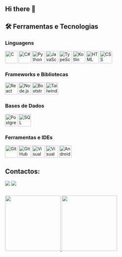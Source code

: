 ## Hi there 👋

## 🛠️ Ferramentas e Tecnologias

### Linguagens
<p align="left">
  <img title="C" src="https://cdn.jsdelivr.net/gh/devicons/devicon/icons/c/c-original.svg" width="40" height="40" />
  <img title="C#" src="https://cdn.jsdelivr.net/gh/devicons/devicon/icons/csharp/csharp-original.svg" width="40" height="40" />
  <img title="Python" src="https://cdn.jsdelivr.net/gh/devicons/devicon/icons/python/python-original.svg" width="40" height="40" />
  <img title="JavaScript" src="https://cdn.jsdelivr.net/gh/devicons/devicon/icons/javascript/javascript-original.svg" width="40" height="40" />
  <img title="TypeScript" src="https://cdn.jsdelivr.net/gh/devicons/devicon/icons/typescript/typescript-original.svg" width="40" height="40" />
  <img title="Kotlin" src="https://cdn.jsdelivr.net/gh/devicons/devicon/icons/kotlin/kotlin-original.svg" width="40" height="40" />
  <img title="HTML" src="https://cdn.jsdelivr.net/gh/devicons/devicon/icons/html5/html5-original.svg" width="40" height="40" />
  <img title="CSS" src="https://cdn.jsdelivr.net/gh/devicons/devicon/icons/css3/css3-original.svg" width="40" height="40" />
</p>

### Frameworks e Bibliotecas
<p align="left">
  <img title="React" src="https://cdn.jsdelivr.net/gh/devicons/devicon/icons/react/react-original.svg" width="40" height="40" />
  <img title="Node.js" src="https://cdn.jsdelivr.net/gh/devicons/devicon/icons/nodejs/nodejs-original.svg" width="40" height="40" />
  <img title="Bootstrap" src="https://cdn.jsdelivr.net/gh/devicons/devicon/icons/bootstrap/bootstrap-original.svg" width="40" height="40" />
  <img title="Tailwind CSS" src="https://cdn.jsdelivr.net/gh/devicons/devicon/icons/tailwindcss/tailwindcss-original.svg" width="40" height="40" />
</p>

### Bases de Dados
<p align="left">
  <img title="PostgreSQL" src="https://cdn.jsdelivr.net/gh/devicons/devicon/icons/postgresql/postgresql-original.svg" width="40" height="40" />
  <img title="SQL Server" src="https://cdn.jsdelivr.net/gh/devicons/devicon/icons/microsoftsqlserver/microsoftsqlserver-plain.svg" width="40" height="40" />
</p>

### Ferramentas e IDEs
<p align="left">
  <img title="Git" src="https://cdn.jsdelivr.net/gh/devicons/devicon/icons/git/git-original.svg" width="40" height="40" />
  <img title="GitHub" src="https://cdn.jsdelivr.net/gh/devicons/devicon/icons/github/github-original.svg" width="40" height="40" />
  <img title="Visual Studio Code" src="https://cdn.jsdelivr.net/gh/devicons/devicon/icons/vscode/vscode-original.svg" width="40" height="40" />
  <img title="Visual Studio" src="https://cdn.jsdelivr.net/gh/devicons/devicon/icons/visualstudio/visualstudio-plain.svg" width="40" height="40" />
  <img title="Android Studio" src="https://cdn.jsdelivr.net/gh/devicons/devicon/icons/androidstudio/androidstudio-original.svg" width="40" height="40" />
</p>

## Contactos:
<div>
<a href = "mailto:ropilar2003@gmail.com"><img loading="lazy" src="https://img.shields.io/badge/Gmail-D14836?style=for-the-badge&logo=gmail&logoColor=white" target="_blank"></a>
<a href="https://www.linkedin.com/in/rodrigo-pilar-692702338" target="_blank"><img loading="lazy" src="https://img.shields.io/badge/-LinkedIn-%230077B5?style=for-the-badge&logo=linkedin&logoColor=white" target="_blank"></a>   
</div>

##
<div>
<a href="https://github.com/RodrigoPilar">
<img loading="lazy" height="180em" src="https://github-readme-stats.vercel.app/api/top-langs/?username=RodrigoPilar&layout=compact&langs_count=7&theme=dracula"/>
<img loading="lazy" height="180em" src="https://github-readme-stats.vercel.app/api?username=RodrigoPilar&show_icons=true&theme=dracula&include_all_commits=true&count_private=true"/>
</div>

